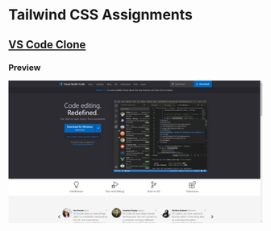 # Tailwind CSS Assignments

## [VS Code Clone](./vscode-clone/)
### Preview
![Preview Image](./vscode-clone/output.png)